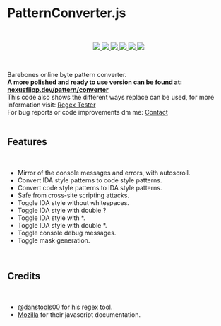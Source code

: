 # PatternConverter.js

<br>
<p align="center"> 
    <a href="#" target="_blank"> <img src="https://img.shields.io/github/stars/Nexusflipp/PatternConverter.js"/> </a>
    <a href="#" target="_blank"> <img src="https://img.shields.io/github/issues/Nexusflipp/PatternConverter.js"/> </a>
    <a href="#" target="_blank"> <img src="https://img.shields.io/github/languages/top/Nexusflipp/PatternConverter.js"/> </a> 
    <a href="#" target="_blank"> <img src="https://img.shields.io/github/languages/count/Nexusflipp/PatternConverter.js"/> </a> 
    <a href="#" target="_blank"> <img src="https://img.shields.io/github/last-commit/Nexusflipp/PatternConverter.js"/> </a>  
    <a href="#" target="_blank"> <img src="https://img.shields.io/github/languages/code-size/Nexusflipp/PatternConverter.js"/> </a> 
</p>
<br>

Barebones online byte pattern converter.<br>
<b>A more polished and ready to use version can be found at: <a href="https://nexusflipp.dev/pattern/converter">nexusflipp.dev/pattern/converter</a></b><br>
This code also shows the different ways replace can be used, for more information visit: <a href="https://www.regextester.com">Regex Tester</a><br>
For bug reports or code improvements dm me: <a href="https://nexusflipp.dev/contact">Contact</a><br>
<br>

## Features

<br>
<ul>
  <li>Mirror of the console messages and errors, with autoscroll.</li>
  <li>Convert IDA style patterns to code style patterns.</li>
  <li>Convert code style patterns to IDA style patterns.</li>
  <li>Safe from cross-site scripting attacks.</li>
  <li>Toggle IDA style without whitespaces.</li>
  <li>Toggle IDA style with double ?</li>
  <li>Toggle IDA style with *.</li>
  <li>Toggle IDA style with double *.</li>
  <li>Toggle console debug messages.</li>
  <li>Toggle mask generation.</li>
</ul>
<br>

## Credits

<br>

<ul>
     <li><a href="https://www.danstools.com/">@danstools00</a> for his regex tool.</li>
     <li><a href="https://developer.mozilla.org/">Mozilla</a> for their javascript documentation.</li>
</ul>
